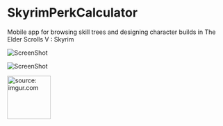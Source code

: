# SkyrimPerkCalculator
Mobile app for browsing skill trees and designing character builds in The Elder Scrolls V : Skyrim



![ScreenShot](https://i.imgur.com/9SlMaO7.jpg)

![ScreenShot](https://i.imgur.com/l9ZOi2e.jpg)

<a href="https://imgur.com/IWHE5An"><img src="https://i.imgur.com/IWHE5An.jpg" title="source: imgur.com" width="100"/></a>
